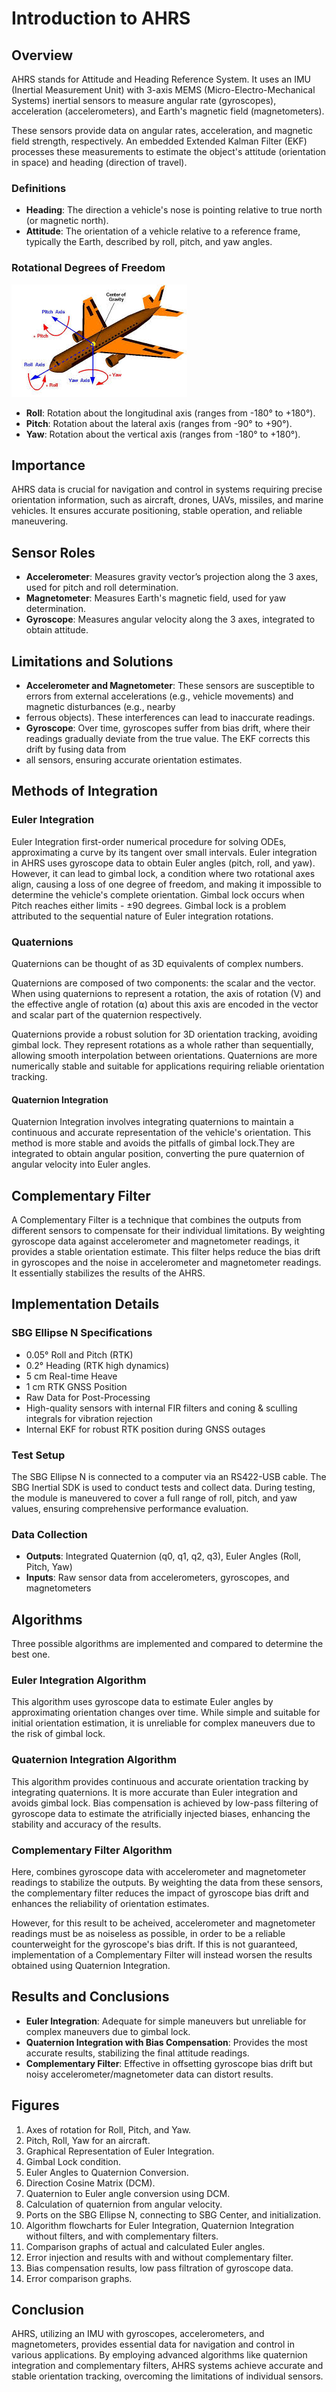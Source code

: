 # Introduction to AHRS

## Overview

AHRS stands for Attitude and Heading Reference System. It uses an IMU (Inertial Measurement Unit) with 3-axis MEMS (Micro-Electro-Mechanical Systems) inertial sensors to 
measure angular rate (gyroscopes), acceleration (accelerometers), and Earth's magnetic field (magnetometers). 

These sensors provide data on angular rates, acceleration, and magnetic field strength, respectively. An embedded Extended Kalman Filter (EKF) processes these measurements to estimate the object's 
attitude (orientation in space) and heading (direction of travel).


### Definitions

- **Heading**: The direction a vehicle's nose is pointing relative to true north (or magnetic north).
- **Attitude**: The orientation of a vehicle relative to a reference frame, typically the Earth, described by roll, pitch, and yaw angles.

### Rotational Degrees of Freedom

![**Axes of rotation for Roll, Pitch, and Yaw.**](https://github.com/AdithiBhatta/AHRS_Algorithm_Implementation/blob/main/Figures/Roll_Pitch_Yaw.jpeg)

- **Roll**: Rotation about the longitudinal axis (ranges from -180° to +180°).
- **Pitch**: Rotation about the lateral axis (ranges from -90° to +90°).
- **Yaw**: Rotation about the vertical axis (ranges from -180° to +180°).

## Importance

AHRS data is crucial for navigation and control in systems requiring precise orientation information, such as aircraft, drones, UAVs, missiles, and marine vehicles. 
It ensures accurate positioning, stable operation, and reliable maneuvering.

## Sensor Roles

- **Accelerometer**: Measures gravity vector’s projection along the 3 axes, used for pitch and roll determination.
- **Magnetometer**: Measures Earth's magnetic field, used for yaw determination.
- **Gyroscope**: Measures angular velocity along the 3 axes, integrated to obtain attitude.

## Limitations and Solutions

- **Accelerometer and Magnetometer**: These sensors are susceptible to errors from external accelerations (e.g., vehicle movements) and magnetic disturbances (e.g., nearby
- ferrous objects). These interferences can lead to inaccurate readings.
- **Gyroscope**: Over time, gyroscopes suffer from bias drift, where their readings gradually deviate from the true value. The EKF corrects this drift by fusing data from
- all sensors, ensuring accurate orientation estimates.
  
## Methods of Integration

### Euler Integration

Euler Integration first-order numerical procedure for solving ODEs, approximating a curve by its tangent over small intervals. Euler integration in AHRS uses gyroscope data 
to obtain Euler angles (pitch, roll, and yaw). 
However, it can lead to gimbal lock, a condition where two rotational axes align, causing a loss of one degree of freedom, and making it impossible to determine the 
vehicle's complete orientation.
Gimbal lock occurs when Pitch reaches either limits - ±90 degrees. Gimbal lock is a problem attributed to the sequential nature of Euler integration rotations.

### Quaternions

Quaternions can be thought of as 3D equivalents of complex numbers.

Quaternions are composed of two components: the scalar and the vector.
When using quaternions to represent a rotation, the axis of rotation (V) and the effective angle of rotation (⍺) about this axis are encoded in the vector and scalar part of 
the quaternion respectively.

Quaternions provide a robust solution for 3D orientation tracking, avoiding gimbal lock. They represent rotations as a whole rather than sequentially, allowing smooth 
interpolation between orientations. Quaternions are more numerically stable and suitable for applications requiring reliable orientation tracking.

#### Quaternion Integration

Quaternion Integration involves integrating quaternions to maintain a continuous and accurate representation of the vehicle's orientation. This method is more stable and avoids the pitfalls of 
gimbal lock.They are integrated to obtain angular position, converting the pure quaternion of angular velocity into Euler angles.

## Complementary Filter
A Complementary Filter is a technique that combines the outputs from different sensors to compensate for their individual limitations. By weighting gyroscope data against 
accelerometer and magnetometer readings, it provides a stable orientation estimate. This filter helps reduce the bias drift in gyroscopes and the noise in accelerometer and
magnetometer readings.
It essentially stabilizes the results of the AHRS.

## Implementation Details

### SBG Ellipse N Specifications

- 0.05° Roll and Pitch (RTK)
- 0.2° Heading (RTK high dynamics)
- 5 cm Real-time Heave
- 1 cm RTK GNSS Position
- Raw Data for Post-Processing
- High-quality sensors with internal FIR filters and coning & sculling integrals for vibration rejection
- Internal EKF for robust RTK position during GNSS outages

### Test Setup
The SBG Ellipse N is connected to a computer via an RS422-USB cable. The SBG Inertial SDK is used to conduct tests and collect data. During testing, the module is 
maneuvered to cover a full range of roll, pitch, and yaw values, ensuring comprehensive performance evaluation.

### Data Collection

- **Outputs**: Integrated Quaternion (q0, q1, q2, q3), Euler Angles (Roll, Pitch, Yaw)
- **Inputs**: Raw sensor data from accelerometers, gyroscopes, and magnetometers

## Algorithms

Three possible algorithms are implemented and compared to determine the best one.

### Euler Integration Algorithm

This algorithm uses gyroscope data to estimate Euler angles by approximating orientation changes over time. While simple and suitable for initial orientation estimation, it is 
unreliable for complex maneuvers due to the risk of gimbal lock.

### Quaternion Integration Algorithm

This algorithm provides continuous and accurate orientation tracking by integrating quaternions. It is more accurate than Euler integration and avoids gimbal lock. Bias compensation is
achieved by low-pass filtering of gyroscope data to estimate the atrificially injected biases, enhancing the stability and accuracy of the results.

### Complementary Filter Algorithm

Here, combines gyroscope data with accelerometer and magnetometer readings to stabilize the outputs. By weighting the data from these sensors, the complementary filter 
reduces the impact of gyroscope bias drift and enhances the reliability of orientation estimates.

However, for this result to be acheived, accelerometer and magnetometer readings must be as noiseless as possible, in order to be a reliable counterweight for the 
gyroscope's bias drift.
If this is not guaranteed, implementation of a Complementary Filter will instead worsen the results obtained using Quaternion Integration.

## Results and Conclusions

- **Euler Integration**: Adequate for simple maneuvers but unreliable for complex maneuvers due to gimbal lock.
- **Quaternion Integration with Bias Compensation**: Provides the most accurate results, stabilizing the final attitude readings.
- **Complementary Filter**: Effective in offsetting gyroscope bias drift but noisy accelerometer/magnetometer data can distort results.

## Figures

1. Axes of rotation for Roll, Pitch, and Yaw.
2. Pitch, Roll, Yaw for an aircraft.
3. Graphical Representation of Euler Integration.
4. Gimbal Lock condition.
5. Euler Angles to Quaternion Conversion.
6. Direction Cosine Matrix (DCM).
7. Quaternion to Euler angle conversion using DCM.
8. Calculation of quaternion from angular velocity.
9. Ports on the SBG Ellipse N, connecting to SBG Center, and initialization.
10. Algorithm flowcharts for Euler Integration, Quaternion Integration without filters, and with complementary filters.
11. Comparison graphs of actual and calculated Euler angles.
12. Error injection and results with and without complementary filter.
13. Bias compensation results, low pass filtration of gyroscope data.
14. Error comparison graphs.

## Conclusion

AHRS, utilizing an IMU with gyroscopes, accelerometers, and magnetometers, provides essential data for navigation and control in various applications. By employing 
advanced algorithms like quaternion integration and complementary filters, AHRS systems achieve accurate and stable orientation tracking, overcoming the limitations of 
individual sensors.
